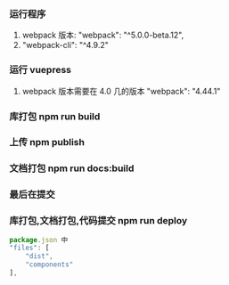 ### 运行程序

1. webpack 版本: "webpack": "^5.0.0-beta.12",
2. "webpack-cli": "^4.9.2"
### 运行 vuepress

1. webpack 版本需要在 4.0 几的版本 "webpack": "4.44.1"
<!-- 2. 安装 async-validator: "^1.11.5", -->

### 库打包 npm run build

### 上传 npm publish

### 文档打包 npm run docs:build

### 最后在提交

### 库打包,文档打包,代码提交 npm run deploy

```js
package.json 中
"files": [
    "dist",
    "components"
],
```
